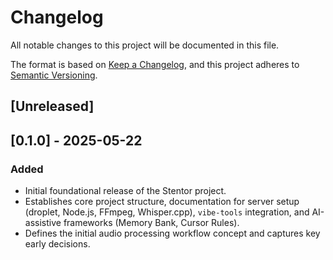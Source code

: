 # Changelog

All notable changes to this project will be documented in this file.

The format is based on [Keep a Changelog](https://keepachangelog.com/en/1.0.0/),
and this project adheres to [Semantic Versioning](https://semver.org/spec/v2.0.0.html).

## [Unreleased]

## [0.1.0] - 2025-05-22
### Added
- Initial foundational release of the Stentor project.
- Establishes core project structure, documentation for server setup (droplet, Node.js, FFmpeg, Whisper.cpp), `vibe-tools` integration, and AI-assistive frameworks (Memory Bank, Cursor Rules).
- Defines the initial audio processing workflow concept and captures key early decisions.


